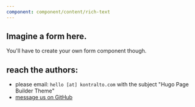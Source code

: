 ```yaml
---
component: component/content/rich-text
---
```


## Imagine a form here.

You'll have to create your own form component though. 

## reach the authors:

* please email: `hello [at] kontralto.com` with the subject "Hugo Page Builder Theme"
* [message us on GitHub](https://github.com/kontralto-rob)